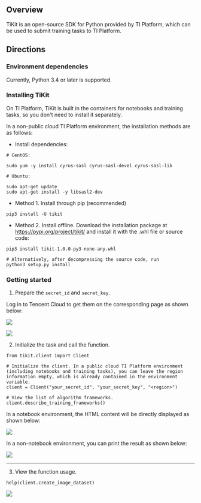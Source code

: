 
## Overview
TiKit is an open-source SDK for Python provided by TI Platform, which can be used to submit training tasks to TI Platform.

## Directions
### Environment dependencies
Currently, Python 3.4 or later is supported.

### Installing TiKit
On TI Platform, TiKit is built in the containers for notebooks and training tasks, so you don't need to install it separately.

In a non-public cloud TI Platform environment, the installation methods are as follows:

- Install dependencies:

```
# CentOS:

sudo yum -y install cyrus-sasl cyrus-sasl-devel cyrus-sasl-lib

# Ubuntu:

sudo apt-get update
sudo apt-get install -y libsasl2-dev
```


- Method 1. Install through pip (recommended)

```
pip3 install -U tikit
```
- Method 2. Install offline. Download the installation package at https://pypi.org/project/tikit/ and install it with the .whl file or source code:

```
pip3 install tikit-1.0.0-py3-none-any.whl

# Alternatively, after decompressing the source code, run
python3 setup.py install
```

### Getting started

1. Prepare the `secret_id` and `secret_key`.

  Log in to Tencent Cloud to get them on the corresponding page as shown below:

![](https://qcloudimg.tencent-cloud.cn/raw/bc5f93b3272c44b18361ead95afc9cbc.png)

![](https://qcloudimg.tencent-cloud.cn/raw/c20c9a7f320252989e270e9fbc9ef22b.png)





2. Initialize the task and call the function.

```
from tikit.client import Client

# Initialize the client. In a public cloud TI Platform environment (including notebooks and training tasks), you can leave the region information empty, which is already contained in the environment variable.
client = Client("your_secret_id", "your_secret_key", "<region>")

# View the list of algorithm frameworks.
client.describe_training_frameworks()
```

In a notebook environment, the HTML content will be directly displayed as shown below:

![](https://qcloudimg.tencent-cloud.cn/raw/25abffcff87f62aeee534f4c789ff282.png)


In a non-notebook environment, you can print the result as shown below:

![](https://qcloudimg.tencent-cloud.cn/raw/5a482d23c39a929a5ae1a7c1af60d99a.png)

------



3. View the function usage.

```
help(client.create_image_dataset)
```

![](https://qcloudimg.tencent-cloud.cn/raw/85e458c288d595c6cd086ef817f3ccff.png)

